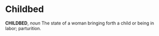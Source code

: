 # Childbed

**CHILDBED**, _noun_ The state of a woman bringing forth a child or being in labor; parturition.